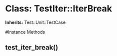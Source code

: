 # Class: TestIter::IterBreak
**Inherits:** Test::Unit::TestCase
    




#Instance Methods
## test_iter_break() [](#method-i-test_iter_break)

